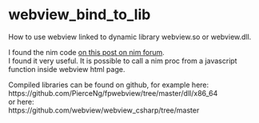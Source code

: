 # webview_bind_to_lib
How to use webview linked to dynamic library webview.so or webview.dll.

<p>I found the nim code <a href="https://forum.nim-lang.org/t/10301#68798">on this post on nim forum</a>.<br/>
I found it very useful. It is possible to call a nim proc from a javascript function inside webview html page.</p>
<p>
  
</p>Compiled libraries can be found on github, for example here:<br/>
https://github.com/PierceNg/fpwebview/tree/master/dll/x86_64<br/>
or here:<br/>
https://github.com/webview/webview_csharp/tree/master</p>
